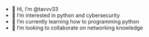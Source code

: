 - 👋 Hi, I’m @tavvv33
- 👀 I’m interested in python and cybersecurity
- 🌱 I’m currently learning how to programming python
- 💞️ I’m looking to collaborate on networking knowledge
<!---
tavvv33/tavvv33 is a ✨ special ✨ repository because its `README.md` (this file) appears on your GitHub profile.
You can click the Preview link to take a look at your changes.
--->
